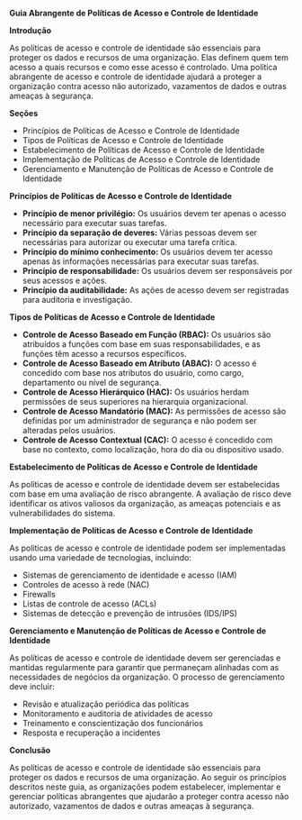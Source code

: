 **Guia Abrangente de Políticas de Acesso e Controle de Identidade**

**Introdução**

As políticas de acesso e controle de identidade são essenciais para proteger os dados e recursos de uma organização. Elas definem quem tem acesso a quais recursos e como esse acesso é controlado. Uma política abrangente de acesso e controle de identidade ajudará a proteger a organização contra acesso não autorizado, vazamentos de dados e outras ameaças à segurança.

**Seções**

* Princípios de Políticas de Acesso e Controle de Identidade
* Tipos de Políticas de Acesso e Controle de Identidade
* Estabelecimento de Políticas de Acesso e Controle de Identidade
* Implementação de Políticas de Acesso e Controle de Identidade
* Gerenciamento e Manutenção de Políticas de Acesso e Controle de Identidade

**Princípios de Políticas de Acesso e Controle de Identidade**

* **Princípio de menor privilégio:** Os usuários devem ter apenas o acesso necessário para executar suas tarefas.
* **Princípio da separação de deveres:** Várias pessoas devem ser necessárias para autorizar ou executar uma tarefa crítica.
* **Princípio do mínimo conhecimento:** Os usuários devem ter acesso apenas às informações necessárias para executar suas tarefas.
* **Princípio de responsabilidade:** Os usuários devem ser responsáveis por seus acessos e ações.
* **Princípio da auditabilidade:** As ações de acesso devem ser registradas para auditoria e investigação.

**Tipos de Políticas de Acesso e Controle de Identidade**

* **Controle de Acesso Baseado em Função (RBAC):** Os usuários são atribuídos a funções com base em suas responsabilidades, e as funções têm acesso a recursos específicos.
* **Controle de Acesso Baseado em Atributo (ABAC):** O acesso é concedido com base nos atributos do usuário, como cargo, departamento ou nível de segurança.
* **Controle de Acesso Hierárquico (HAC):** Os usuários herdam permissões de seus superiores na hierarquia organizacional.
* **Controle de Acesso Mandatório (MAC):** As permissões de acesso são definidas por um administrador de segurança e não podem ser alteradas pelos usuários.
* **Controle de Acesso Contextual (CAC):** O acesso é concedido com base no contexto, como localização, hora do dia ou dispositivo usado.

**Estabelecimento de Políticas de Acesso e Controle de Identidade**

As políticas de acesso e controle de identidade devem ser estabelecidas com base em uma avaliação de risco abrangente. A avaliação de risco deve identificar os ativos valiosos da organização, as ameaças potenciais e as vulnerabilidades do sistema.

**Implementação de Políticas de Acesso e Controle de Identidade**

As políticas de acesso e controle de identidade podem ser implementadas usando uma variedade de tecnologias, incluindo:

* Sistemas de gerenciamento de identidade e acesso (IAM)
* Controles de acesso à rede (NAC)
* Firewalls
* Listas de controle de acesso (ACLs)
* Sistemas de detecção e prevenção de intrusões (IDS/IPS)

**Gerenciamento e Manutenção de Políticas de Acesso e Controle de Identidade**

As políticas de acesso e controle de identidade devem ser gerenciadas e mantidas regularmente para garantir que permaneçam alinhadas com as necessidades de negócios da organização. O processo de gerenciamento deve incluir:

* Revisão e atualização periódica das políticas
* Monitoramento e auditoria de atividades de acesso
* Treinamento e conscientização dos funcionários
* Resposta e recuperação a incidentes

**Conclusão**

As políticas de acesso e controle de identidade são essenciais para proteger os dados e recursos de uma organização. Ao seguir os princípios descritos neste guia, as organizações podem estabelecer, implementar e gerenciar políticas abrangentes que ajudarão a proteger contra acesso não autorizado, vazamentos de dados e outras ameaças à segurança.